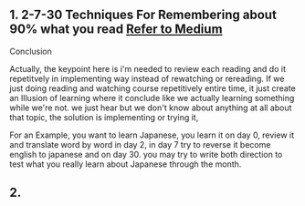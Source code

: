 ## 1. 2-7-30 Techniques For Remembering about 90% what you read [Refer to Medium](https://readmedium.com/the-2-7-30-trick-for-remembering-90-of-what-you-read-or-learn-c92c1e8fa1fa) 

Conclusion

Actually, the keypoint here is i'm needed to review each reading and do it repetitvely in implementing way instead of rewatching or rereading. If we just doing reading and watching course repetitively entire time, it just create an Illusion of learning where it conclude like we actually learning something while we're not. we just hear but we don't know about anything at all about that topic, the solution is implementing or trying it, 

For an Example, you want to learn Japanese, you learn it on day 0, review it and translate word by word in day 2, in day 7 try to reverse it become english to japanese and on day 30. you may try to write both direction to test what you really learn about Japanese through the month.

## 2. 

